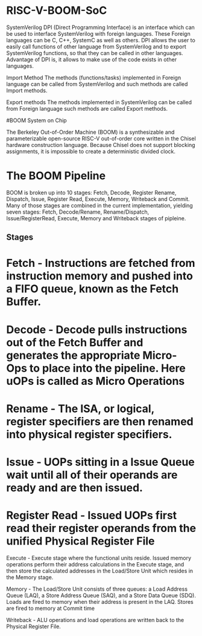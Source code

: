 # RISC-V-BOOM-SoC

SystemVerilog DPI (Direct Programming Interface) is an interface which can be used to interface SystemVerilog with foreign languages. These Foreign languages can be C, C++, SystemC as well as others.
DPI allows the user to easily call functions of other language from SystemVerilog and to export SystemVerilog functions, so that they can be called in other languages.
Advantage of DPI is,  it allows to make use of the code exists in other languages.

Import Method
The methods (functions/tasks) implemented in Foreign language can be called from SystemVerilog and such methods are called Import methods.

Export methods
The methods implemented in SystemVerilog can be called from Foreign language such methods are called Export methods.


#BOOM System on Chip

The Berkeley Out-of-Order Machine (BOOM) is a synthesizable and parameterizable open-source RISC-V out-of-order core written in the Chisel hardware construction language. Because Chisel does not support blocking assignments, it is impossible to create a deterministic divided clock.

# The BOOM Pipeline
BOOM is broken up into 10 stages: Fetch, Decode, Register Rename, Dispatch, Issue, Register Read, Execute, Memory, Writeback and Commit. 
Many of those stages are combined in the current implementation, yielding seven stages: Fetch, Decode/Rename, Rename/Dispatch, Issue/RegisterRead, Execute, Memory and Writeback stages of pipleine.


## Stages
# Fetch - Instructions are fetched from instruction memory and pushed into a FIFO queue, known as the Fetch Buffer.
# Decode - Decode pulls instructions out of the Fetch Buffer and generates the appropriate Micro-Ops to place into the pipeline. Here uOPs is called as Micro Operations
# Rename - The ISA, or logical, register specifiers are then renamed into physical register specifiers.
# Issue - UOPs sitting in a Issue Queue wait until all of their operands are ready and are then issued.
# Register Read - Issued UOPs first read their register operands from the unified Physical Register File 
Execute - Execute stage where the functional units reside. Issued memory operations perform their address calculations in the Execute stage, and then store the calculated addresses in the Load/Store Unit which resides in the Memory stage.

Memory - The Load/Store Unit consists of three queues: a Load Address Queue (LAQ), a Store Address Queue (SAQ), and a Store Data Queue (SDQ). Loads are fired to memory when their address is present in the LAQ. Stores are fired to memory at Commit time

Writeback - ALU operations and load operations are written back to the Physical Register File.
